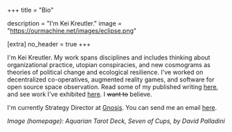 +++
title = "Bio"

description = "I'm Kei Kreutler."
image = "https://ourmachine.net/images/eclipse.png"

[extra]
no_header = true
+++

	
I'm Kei Kreutler. My work spans disciplines and includes thinking about organizational practice, utopian conspiracies, and new cosmograms as theories of political change and ecological resilience. I've worked on decentralized co-operatives, augmented reality games, and software for open source space observation. Read some of my published writing [here](https://technosphere-magazine.hkw.de/p/The-Byzantine-Generalization-Problem-Subtle-Strategy-in-the-Context-of-Blockchain-Governance-8UNNcM8VShTpBGWRuob1GP), and see work I've exhibited [here](https://kei.bio). I <strike>want to</strike> believe.

I'm currently Strategy Director at [Gnosis](https://gnosis.io). You can send me an email [here](mailto:kei+blog@ourmachine.net).

_Image (homepage): Aquarian Tarot Deck, Seven of Cups, by David Palladini_